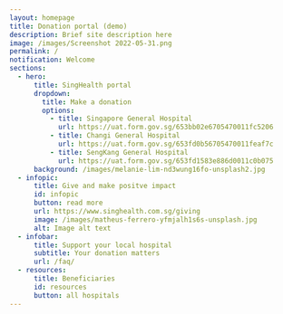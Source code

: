 ```yaml
---
layout: homepage
title: Donation portal (demo)
description: Brief site description here
image: /images/Screenshot 2022-05-31.png
permalink: /
notification: Welcome
sections:
  - hero:
      title: SingHealth portal
      dropdown:
        title: Make a donation
        options:
          - title: Singapore General Hospital
            url: https://uat.form.gov.sg/653bb02e6705470011fc5206
          - title: Changi General Hospital
            url: https://uat.form.gov.sg/653fd0b56705470011feaf7c
          - title: SengKang General Hospital
            url: https://uat.form.gov.sg/653fd1583e886d0011c0b075
      background: /images/melanie-lim-nd3wung16fo-unsplash2.jpg
  - infopic:
      title: Give and make positve impact
      id: infopic
      button: read more
      url: https://www.singhealth.com.sg/giving
      image: /images/matheus-ferrero-yfmjalh1s6s-unsplash.jpg
      alt: Image alt text
  - infobar:
      title: Support your local hospital
      subtitle: Your donation matters
      url: /faq/
  - resources:
      title: Beneficiaries
      id: resources
      button: all hospitals
---
```

